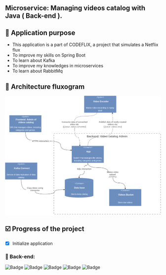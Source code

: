 ## Microservice: Managing videos catalog with Java ( Back-end ).

## :pushpin: Application purpose
- This application is a part of CODEFLIX, a project that simulates a Netflix flux
- To improve my skills on Spring Boot
- To learn about Kafka
- To improve my knowledges in microservices
- To learn about RabbitMq


## :wrench: Architecture fluxogram
<div style="background: white"> 
    <img src="/public/diagram-catalog-admin.png">
</div>



## :ballot_box_with_check: Progress of the project
- [x] Initialize application


### :robot: Back-end:
![Badge](https://img.shields.io/badge/Spring_Boot--%236DB33F?style=for-the-badge&logo=SpringBoot&color=6DB33F)
![Badge](https://img.shields.io/badge/MySQL--%236DB33F?style=for-the-badge&logo=MySQL&color=4479A1)
![Badge](https://img.shields.io/badge/Apache_Kafka--%2347A248?style=for-the-badge&logo=ApacheKafka&color=231F20)
![Badge](https://img.shields.io/badge/RabbitMQ--%2347A248?style=for-the-badge&logo=RabbitMQ&color=FF6600)
![Badge](https://img.shields.io/badge/FlyWay--%2347A248?style=for-the-badge&logo=Flyway&color=CC0200)


